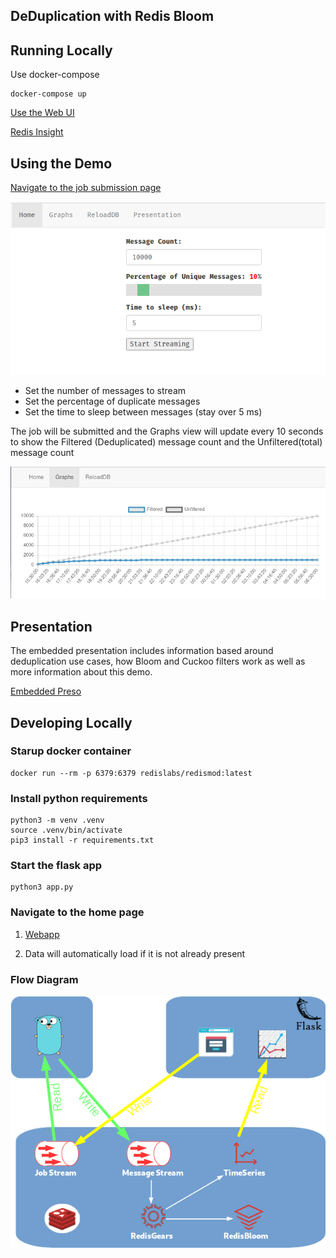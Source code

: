 ## DeDuplication with Redis Bloom

## Running Locally

Use docker-compose

```
docker-compose up
```

[Use the Web UI](http://localhost:5000)

[Redis Insight](http://localhost:8001)


## Using the Demo

[Navigate to the job submission page](http://localhost:5000)

![Diagram](docs/webform.png)

- Set the number of messages to stream
- Set the percentage of duplicate messages
- Set the time to sleep between messages (stay over 5 ms)

The job will be submitted and the Graphs view will update every 10 seconds to show the Filtered (Deduplicated) message count and the Unfiltered(total) message count

![Diagram](docs/webgraph.png)

## Presentation 

The embedded presentation includes information based around deduplication use cases, how Bloom and Cuckoo filters work as well as more information about this demo.

[Embedded Preso](http://localhost:5000/preso)

## Developing Locally

### Starup docker container

```
docker run --rm -p 6379:6379 redislabs/redismod:latest
```


### Install python requirements

```
python3 -m venv .venv
source .venv/bin/activate
pip3 install -r requirements.txt
```

### Start the flask app

```
python3 app.py 
```

### Navigate to the home page

1) [Webapp](http://localhost:5000)

2) Data will automatically load  if it is not already present

### Flow Diagram
![Diagram](docs/demo-diagram.png)
